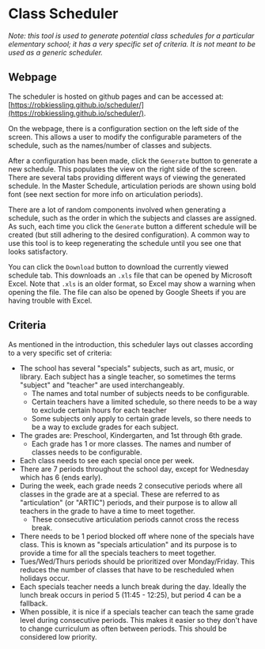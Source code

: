 # Class Scheduler

_Note: this tool is used to generate potential class schedules for a particular elementary
school; it has a very specific set of criteria. It is not meant to be used as a generic scheduler._ 

## Webpage

The scheduler is hosted on github pages and can be accessed at:
[https://robkiessling.github.io/scheduler/](https://robkiessling.github.io/scheduler/).

On the webpage, there is a configuration section on the left side of the screen.
This allows a user to modify the configurable parameters of the schedule, such as the
names/number of classes and subjects. 

After a configuration has been made, click the `Generate` button to generate a new schedule.
This populates the view on the right side of the screen. There are several tabs providing 
different ways of viewing the generated schedule. In the Master Schedule, articulation 
periods are shown using bold font (see next section for more info on articulation periods). 

There are a lot of random components involved when generating a schedule, such as the order
in which the subjects and classes are assigned. As such, each time you click the
`Generate` button a different schedule will be created (but still adhering to the desired
configuration). A common way to use this tool is to keep regenerating the schedule
until you see one that looks satisfactory. 

You can click the `Download` button to download the currently viewed schedule tab. This downloads
an `.xls` file that can be opened by Microsoft Excel. Note that `.xls` is an older format, so
Excel may show a warning when opening the file. The file can also be opened by
Google Sheets if you are having trouble with Excel.

## Criteria

As mentioned in the introduction, this scheduler lays out classes according to a very 
specific set of criteria:
- The school has several "specials" subjects, such as art, music, or library. 
Each subject has a single teacher, so sometimes the terms "subject" and "teacher" are used
interchangeably. 
  - The names and total number of subjects needs to be configurable. 
  - Certain teachers have a limited schedule, so there needs to be a way to exclude certain
  hours for each teacher
  - Some subjects only apply to certain grade levels, so there needs to be a way to exclude
  grades for each subject. 
- The grades are: Preschool, Kindergarten, and 1st through 6th grade. 
  - Each grade has 1 or more classes. The names and number of classes needs to be configurable.
- Each class needs to see each special once per week.
- There are 7 periods throughout the school day, except for Wednesday which has 6 (ends early).
- During the week, each grade needs 2 consecutive periods where all classes in the grade
are at a special. These are referred to as "articulation" (or "ARTIC") periods, and their
purpose is to allow all teachers in the grade to have a time to meet together. 
  - These consecutive articulation periods cannot cross the recess break.
- There needs to be 1 period blocked off where none of the specials have
class. This is known as "specials articulation" and its purpose is to provide a time for
all the specials teachers to meet together.
- Tues/Wed/Thurs periods should be prioritized over Monday/Friday. This reduces the number of 
classes that have to be rescheduled when holidays occur. 
- Each specials teacher needs a lunch break during the day. Ideally the lunch break occurs in
period 5 (11:45 - 12:25), but period 4 can be a fallback.
- When possible, it is nice if a specials teacher can teach the same grade level 
during consecutive periods. This makes it easier so they don't have to change
curriculum as often between periods. This should be considered low priority. 

